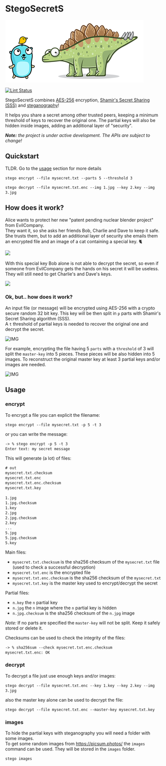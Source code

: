 
# StegoSecretS

![stego](doc/assets/stego_s.png)

[![Lint Status](https://github.com/enrichman/stegosecrets/workflows/golangci-lint/badge.svg)](https://github.com/enrichman/stegosecrets/actions)

StegoSecretS combines [AES-256](https://en.wikipedia.org/wiki/Advanced_Encryption_Standard) encryption, [Shamir's Secret Sharing (SSS)](https://en.wikipedia.org/wiki/Shamir%27s_Secret_Sharing) and [steganography](https://en.wikipedia.org/wiki/Steganography)!

It helps you share a secret among other trusted peers, keeping a minimum threshold of keys to recover the original one.
The partial keys will also be hidden inside images, adding an additional layer of "security".

***Note:** the project is under active development. The APIs are subject to change!*

## Quickstart

TLDR. Go to the [usage](#usage) section for more details
```
stego encrypt --file mysecret.txt --parts 5 --threshold 3
```
```
stego decrypt --file mysecret.txt.enc --img 1.jpg --key 2.key --img 3.jpg
```

## How does it work?

Alice wants to protect her new "patent pending nuclear blender project" from EvilCompany.  
They want it, so she asks her friends Bob, Charlie and Dave to keep it safe.  
She trusts them, but to add an additional layer of security she emails them an encrypted file and an image of a cat containing a special key. 🐈

![](doc/assets/stego5_1.png)

With this special key Bob alone is not able to decrypt the secret, so even if someone from EvilCompany gets the hands on his secret it will be useless. They will still need to get Charlie's and Dave's keys.

![](doc/assets/stego6_1.png)

### Ok, but.. how does it work?

An input file (or message) will be encrypted using AES-256 with a crypto secure random 32 bit key. This key will be then split in `p` parts with Shamir's Secret Sharing algorithm (SSS).  
A `t` threshold of partial keys is needed to recover the original one and decrypt the secret.

![IMG](doc/assets/stego1.png)

For example, encrypting the file having 5 `parts` with a `threshold` of 3 will split the `master-key` into 5 pieces. These pieces will be also hidden into 5 images. To reconstruct the original master key at least 3 partial keys and/or images are needed.

![IMG](doc/assets/stego4.png)


## Usage

### encrypt

To encrypt a file you can explicit the filename:

```
stego encrypt --file mysecret.txt -p 5 -t 3
```

or you can write the message:
```
-> % stego encrypt -p 5 -t 3
Enter text: my secret message
```

This will generate (a lot) of files:

```
# out
mysecret.txt.checksum
mysecret.txt.enc
mysecret.txt.enc.checksum
mysecret.txt.key

1.jpg
1.jpg.checksum
1.key
2.jpg
2.jpg.checksum
2.key
...
5.jpg
5.jpg.checksum
5.key
```

Main files:
- `mysecret.txt.checksum` is the sha256 checksum of the `mysecret.txt` file (used to check a successful decryption)
- `mysecret.txt.enc` is the encrypted file
- `mysecret.txt.enc.checksum` is the sha256 checksum of the `mysecret.txt`
- `mysecret.txt.key` is the master key used to encrypt/decrypt the secret

Partial files:
- `n.key` the `n` partial key
- `n.jpg` the `n` image where the `n` partial key is hidden
- `n.jpg.checksum` is the sha256 checksum of the `n.jpg` image

**Note*:* If no parts are specified the `master-key` will not be split. Keep it safely stored or delete it.  


Checksums can be used to check the integrity of the files:

```
-> % sha256sum --check mysecret.txt.enc.checksum
mysecret.txt.enc: OK
```

### decrypt

To decrypt a file just use enough keys and/or images:

```
stego decrypt --file mysecret.txt.enc --key 1.key --key 2.key --img 3.jpg
```

also the master key alone can be used to decrypt the file:

```
stego decrypt --file mysecret.txt.enc --master-key mysecret.txt.key
```


### images

To hide the partial keys with steganography you will need a folder with some images.  
To get some random images from https://picsum.photos/ the `images` command can be used. They will be stored in the `images` folder.

```
stego images
```
